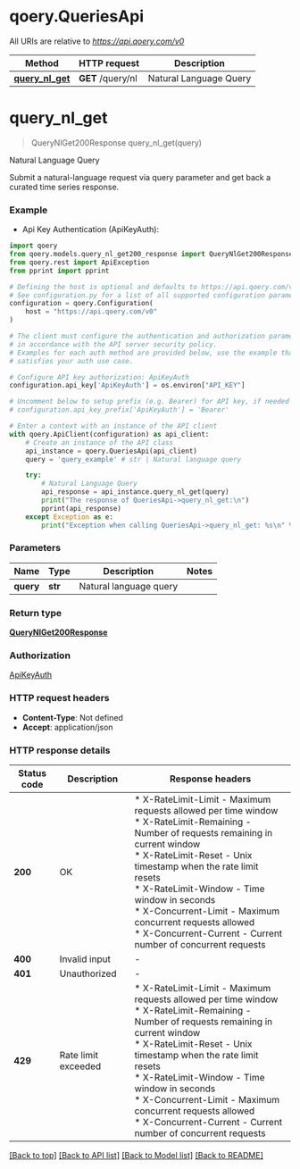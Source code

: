 # qoery.QueriesApi

All URIs are relative to *https://api.qoery.com/v0*

Method | HTTP request | Description
------------- | ------------- | -------------
[**query_nl_get**](QueriesApi.md#query_nl_get) | **GET** /query/nl | Natural Language Query


# **query_nl_get**
> QueryNlGet200Response query_nl_get(query)

Natural Language Query

Submit a natural-language request via query parameter and get back a curated time series response.

### Example

* Api Key Authentication (ApiKeyAuth):

```python
import qoery
from qoery.models.query_nl_get200_response import QueryNlGet200Response
from qoery.rest import ApiException
from pprint import pprint

# Defining the host is optional and defaults to https://api.qoery.com/v0
# See configuration.py for a list of all supported configuration parameters.
configuration = qoery.Configuration(
    host = "https://api.qoery.com/v0"
)

# The client must configure the authentication and authorization parameters
# in accordance with the API server security policy.
# Examples for each auth method are provided below, use the example that
# satisfies your auth use case.

# Configure API key authorization: ApiKeyAuth
configuration.api_key['ApiKeyAuth'] = os.environ["API_KEY"]

# Uncomment below to setup prefix (e.g. Bearer) for API key, if needed
# configuration.api_key_prefix['ApiKeyAuth'] = 'Bearer'

# Enter a context with an instance of the API client
with qoery.ApiClient(configuration) as api_client:
    # Create an instance of the API class
    api_instance = qoery.QueriesApi(api_client)
    query = 'query_example' # str | Natural language query

    try:
        # Natural Language Query
        api_response = api_instance.query_nl_get(query)
        print("The response of QueriesApi->query_nl_get:\n")
        pprint(api_response)
    except Exception as e:
        print("Exception when calling QueriesApi->query_nl_get: %s\n" % e)
```



### Parameters


Name | Type | Description  | Notes
------------- | ------------- | ------------- | -------------
 **query** | **str**| Natural language query | 

### Return type

[**QueryNlGet200Response**](QueryNlGet200Response.md)

### Authorization

[ApiKeyAuth](../README.md#ApiKeyAuth)

### HTTP request headers

 - **Content-Type**: Not defined
 - **Accept**: application/json

### HTTP response details

| Status code | Description | Response headers |
|-------------|-------------|------------------|
**200** | OK |  * X-RateLimit-Limit - Maximum requests allowed per time window <br>  * X-RateLimit-Remaining - Number of requests remaining in current window <br>  * X-RateLimit-Reset - Unix timestamp when the rate limit resets <br>  * X-RateLimit-Window - Time window in seconds <br>  * X-Concurrent-Limit - Maximum concurrent requests allowed <br>  * X-Concurrent-Current - Current number of concurrent requests <br>  |
**400** | Invalid input |  -  |
**401** | Unauthorized |  -  |
**429** | Rate limit exceeded |  * X-RateLimit-Limit - Maximum requests allowed per time window <br>  * X-RateLimit-Remaining - Number of requests remaining in current window <br>  * X-RateLimit-Reset - Unix timestamp when the rate limit resets <br>  * X-RateLimit-Window - Time window in seconds <br>  * X-Concurrent-Limit - Maximum concurrent requests allowed <br>  * X-Concurrent-Current - Current number of concurrent requests <br>  |

[[Back to top]](#) [[Back to API list]](../README.md#documentation-for-api-endpoints) [[Back to Model list]](../README.md#documentation-for-models) [[Back to README]](../README.md)

